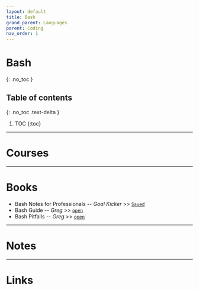 ```yaml
---
layout: default
title: Bash
grand_parent: Languages
parent: Coding
nav_order: 1
---
```


# Bash
{: .no_toc }

## Table of contents
{: .no_toc .text-delta }

1. TOC
{:toc}

---

# Courses

---

# Books

- Bash Notes for Professionals -- *Goal Kicker* >> [`Saved`](file:///media/rishi/d057170c-fade-44e6-a98a-5028064c1c84/Computer%20Science/Goalkicker%20-%20Notes/BashNotesForProfessionals.pdf)
- Bash Guide -- *Greg* >> [`open`](http://mywiki.wooledge.org/BashGuide)
- Bash Pitfalls -- *Greg* >> [`open`](http://mywiki.wooledge.org/BashPitfalls)

---

# Notes

---

# Links


